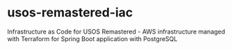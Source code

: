 # usos-remastered-iac
Infrastructure as Code for USOS Remastered - AWS infrastructure managed with Terraform for Spring Boot application with PostgreSQL
